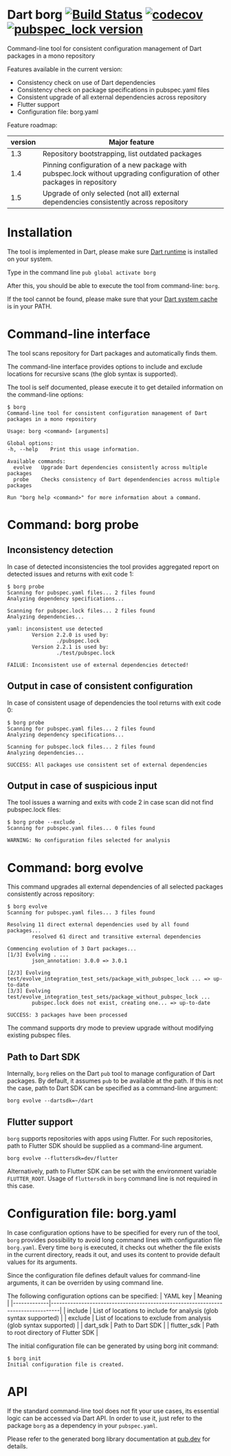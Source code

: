 # Dart borg [![Build Status](https://travis-ci.org/alexei-sintotski/dart-borg.svg?branch=master)](https://travis-ci.org/alexei-sintotski/darf-borg) [![codecov](https://codecov.io/gh/alexei-sintotski/dart-borg/branch/master/graph/badge.svg)](https://codecov.io/gh/alexei-sintotski/dart-borg) [![pubspec_lock version](https://img.shields.io/pub/v/borg?label=borg)](https://pub.dev/packages/borg)

Command-line tool for consistent configuration management of Dart packages in a mono repository

Features available in the current version:

* Consistency check on use of Dart dependencies
* Consistency check on package specifications in pubspec.yaml files
* Consistent upgrade of all external dependencies across repository
* Flutter support
* Configuration file: borg.yaml

Feature roadmap:

| version | Major feature                                                                                                            |
|---------|--------------------------------------------------------------------------------------------------------------------------|
| 1.3     | Repository bootstrapping, list outdated packages                                                                         |
| 1.4     | Pinning configuration of a new package with pubspec.lock without upgrading configuration of other packages in repository |
| 1.5     | Upgrade of only selected (not all) external dependencies consistently across repository                                  |

# Installation

The tool is implemented in Dart, please make sure [Dart runtime](https://dart.dev/get-dart) is installed on your system.

Type in the command line `pub global activate borg`

After this, you should be able to execute the tool from command-line: `borg`.

If the tool cannot be found, please make sure that your
[Dart system cache](https://dart.dev/tools/pub/glossary#system-cache) is in your PATH.

# Command-line interface

The tool scans repository for Dart packages and automatically finds them.

The command-line interface provides options to include and exclude locations
for recursive scans (the glob syntax is supported).

The tool is self documented, please execute it to get detailed information on the command-line options:
```
$ borg
Command-line tool for consistent configuration management of Dart packages in a mono repository

Usage: borg <command> [arguments]

Global options:
-h, --help    Print this usage information.

Available commands:
  evolve   Upgrade Dart dependencies consistently across multiple packages
  probe    Checks consistency of Dart dependendencies across multiple packages

Run "borg help <command>" for more information about a command.
```

# Command: borg probe

## Inconsistency detection

In case of detected inconsistencies the tool provides aggregated report on detected issues and returns with exit code 1:

```
$ borg probe
Scanning for pubspec.yaml files... 2 files found
Analyzing dependency specifications...

Scanning for pubspec.lock files... 2 files found
Analyzing dependencies...

yaml: inconsistent use detected
        Version 2.2.0 is used by:
                ./pubspec.lock
        Version 2.2.1 is used by:
                ./test/pubspec.lock

FAILUE: Inconsistent use of external dependencies detected!
```

## Output in case of consistent configuration

In case of consistent usage of dependencies the tool returns with exit code 0:

```
$ borg probe 
Scanning for pubspec.yaml files... 2 files found
Analyzing dependency specifications...

Scanning for pubspec.lock files... 2 files found
Analyzing dependencies...

SUCCESS: All packages use consistent set of external dependencies
```

## Output in case of suspicious input

The tool issues a warning and exits with code 2 in case scan did not find pubspec.lock files:

```
$ borg probe --exclude .
Scanning for pubspec.yaml files... 0 files found

WARNING: No configuration files selected for analysis
```

# Command: borg evolve

This command upgrades all external dependencies of all selected packages consistently across repository:

```
$ borg evolve
Scanning for pubspec.yaml files... 3 files found

Resolving 11 direct external dependencies used by all found packages...
        resolved 61 direct and transitive external dependencies

Commencing evolution of 3 Dart packages...
[1/3] Evolving . ...
        json_annotation: 3.0.0 => 3.0.1

[2/3] Evolving test/evolve_integration_test_sets/package_with_pubspec_lock ... => up-to-date
[3/3] Evolving test/evolve_integration_test_sets/package_without_pubspec_lock ...
        pubspec.lock does not exist, creating one... => up-to-date

SUCCESS: 3 packages have been processed
```

The command supports dry mode to preview upgrade without modifying existing pubspec files.

## Path to Dart SDK

Internally, `borg` relies on the Dart `pub` tool to manage configuration of Dart packages. By default, it assumes `pub`
to be available at the path. If this is not the case, path to Dart SDK can be specified as a command-line argument:

```
borg evolve --dartsdk=~/dart
```

## Flutter support

`borg` supports repositories with apps using Flutter. For such repositories, path to Flutter SDK should be supplied
as a command-line argument.

```
borg evolve --fluttersdk=dev/flutter
```

Alternatively, path to Flutter SDK can be set with the environment variable `FLUTTER_ROOT`. Usage of `fluttersdk` in
`borg` command line is not required in this case.

# Configuration file: borg.yaml

In case configuration options have to be specified for every run of the tool, `borg` provides possibility to avoid
long command lines with configuration file `borg.yaml`. Every time `borg` is executed, it checks out whether the file
exists in the current directory, reads it out, and uses its content to provide default values for its arguments.

Since the configuration file defines default values for command-line arguments, it can be overriden by using command line.

The following configuration options can be specified:
| YAML key    | Meaning                                                                         |
|-------------|---------------------------------------------------------------------------------|
| include     | List of locations to include for analysis (glob syntax supported)               |
| exclude     | List of locations to exclude from analysis (glob syntax supported)              |
| dart_sdk    | Path to Dart SDK                                                                |
| flutter_sdk | Path to root directory of Flutter SDK                                           |

The initial configuration file can be generated by using borg init command:

```
$ borg init
Initial configuration file is created.
```

# API

If the standard command-line tool does not fit your use cases, its essential logic can be accessed via Dart API.
In order to use it, just refer to the package `borg` as a dependency in your `pubspec.yaml`.

Please refer to the generated borg library documentation at
[pub.dev](https://pub.dev/documentation/borg/latest/borg/borg-library.html) for details.
